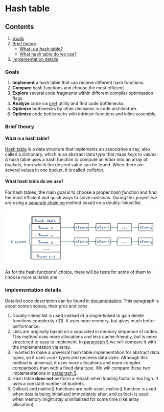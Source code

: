 # Hash table

## Contents
1. [Goals](#goals)
2. [Brief theory](#brief-theory)
    - [What is a hash table?](#what-is-a-hash-table)
    - [What hash table do we use?](#what-hash-table-do-we-use)
3. [Implementation details](#implementation-details)

### Goals
1. **Implement** a hash table that can recieve different hash functions.
2. **Compare** hash functions and choose the most efficient.
3. **Explore** several code fragments within different compiler optimisation flags.
4. **Analyze** code via [pref](https://perf.wiki.kernel.org/index.php/Main_Page) utility and find code bottlenecks.
5. **Optimize** bottlenecks by other decisions in code architecture.
6. **Optimize** code bottlenecks with intrinsic functions and inline assembly.

### Brief theory
#### What is a hash table?
[Hash table](https://en.wikipedia.org/wiki/Hash_table) is a data structure that implements an associative array, also called a dictionary, which is an abstract data type that maps *keys* to *values*. 
A hash table uses a hash function to compute an *index* into an array of *buckets*, from which the desired value can be found. When there are several values in one bucket, it is called *collision*.

#### What hash table do we use?
For hash tables, the main goal is to choose a proper *hash function* and find the most efficient and quick ways to solve *collisions*. During this project we are using a [separate chaining](https://en.wikipedia.org/wiki/Hash_table#Separate_chaining) method based on a doubly-linked list.

![Separate chaining](img/IMG_1272.jpg)

As for the hash functions' choice, there will be tests for some of them to choose more suitable one.

### Implementation details
Detailed code description can be found in [documentation](). This paragraph is about some choices, their pros and cons. 
1. Doubly-linked list is used instead of a single-linked to gain delete functions complexity $\mathcal{O}(1)$. It uses more memory, but gives much better performance.
2. Lists are originally based on a separated in memory sequence of nodes. This method uses more allocations and less cache-friendly, but is more structured to easy to implement. In [paragraph 5]() we will compare it with the implementation via array.
3. I wanted to make a universal hash table implementation for abstract data types, so it uses `void*` types and recieves data sizes. Although this method is universal, it uses more allocations and more complex comparisons than with a fixed data type. We will compare these two implementations in [paragraph 5]().
4. Hash table **does not** perform a rehash when loading factor is too high. It uses a constant number of buckets.
5. Calloc() and malloc() functions are both used. malloc() function is used when data is being initialized immediately after, and calloc() is used when memory might stay uninitialized for some time (like array allocation).
